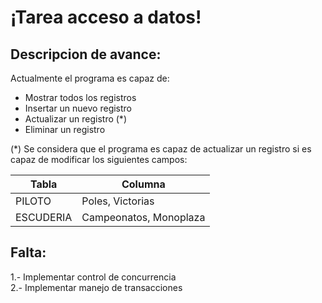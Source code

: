 # ¡Tarea acceso a datos!
## Descripcion de avance:
Actualmente el programa es capaz de: 
- Mostrar todos los registros
- Insertar un nuevo registro
- Actualizar un registro (*)
- Eliminar un registro

(*) Se considera que el programa es capaz de actualizar un registro si es capaz de modificar los siguientes campos:

| Tabla     | Columna                 |
|-----------|-------------------------|
| PILOTO    | Poles, Victorias        |
| ESCUDERIA | Campeonatos, Monoplaza  | 

## Falta:
1.- Implementar control de concurrencia  
2.- Implementar manejo de transacciones
